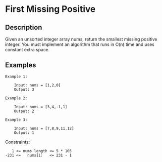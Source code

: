# First Missing Positive

## Description

Given an unsorted integer array nums, return the smallest missing positive integer.
You must implement an algorithm that runs in O(n) time and uses constant extra space.

## Examples

```
Example 1:

    Input: nums = [1,2,0]
    Output: 3

Example 2:

    Input: nums = [3,4,-1,1]
    Output: 2

Example 3:

    Input: nums = [7,8,9,11,12]
    Output: 1
```

Constraints:

```
   1 <= nums.length <= 5 * 105
-231 <=   nums[i]   <= 231 - 1
```
